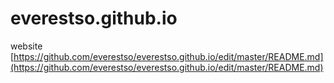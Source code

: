 # everestso.github.io
website
[https://github.com/everestso/everestso.github.io/edit/master/README.md](https://github.com/everestso/everestso.github.io/edit/master/README.md)
